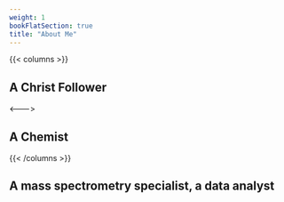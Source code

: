 ```yaml
---
weight: 1
bookFlatSection: true
title: "About Me"
---
```


{{< columns >}} <!-- begin columns block -->
## A Christ Follower 

 

<---> <!-- magic separator, between columns -->

## A Chemist

{{< /columns >}}
## A mass spectrometry specialist, a data analyst
